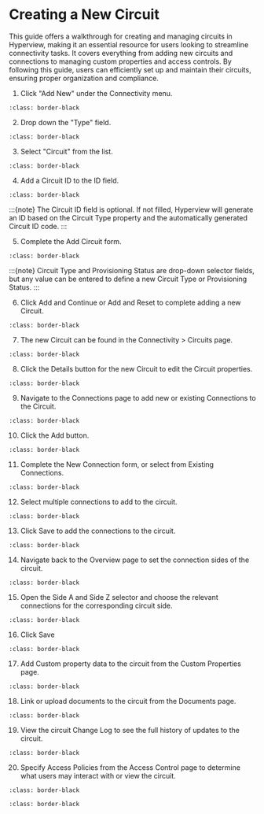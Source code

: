 # Creating a New Circuit

This guide offers a walkthrough for creating and managing circuits in Hyperview, making it an essential resource for users looking to streamline connectivity tasks. It covers everything from adding new circuits and connections to managing custom properties and access controls. By following this guide, users can efficiently set up and maintain their circuits, ensuring proper organization and compliance.

1.	Click "Add New" under the Connectivity menu.

```{image} /product/connectivity/media/creating-new-circuits/image1.jpg
:class: border-black
```

2.	Drop down the "Type" field.

```{image} /product/connectivity/media/creating-new-circuits/image2.jpg
:class: border-black
```

3.	Select "Circuit" from the list.

```{image} /product/connectivity/media/creating-new-circuits/image3.jpg
:class: border-black
```

4.	Add a Circuit ID to the ID field.

```{image} /product/connectivity/media/creating-new-circuits/image4.jpg
:class: border-black
```

:::{note}
The Circuit ID field is optional. If not filled, Hyperview will generate an ID based on the Circuit Type property and the automatically generated Circuit ID code.
:::

5.	Complete the Add Circuit form.

```{image} /product/connectivity/media/creating-new-circuits/image5.jpg
:class: border-black
```

:::{note}
Circuit Type and Provisioning Status are drop-down selector fields, but any value can be entered to define a new Circuit Type or Provisioning Status.
:::

6.	Click Add and Continue or Add and Reset to complete adding a new Circuit.

```{image} /product/connectivity/media/creating-new-circuits/image6.jpg
:class: border-black
```

7.	The new Circuit can be found in the Connectivity > Circuits page.

```{image} /product/connectivity/media/creating-new-circuits/image7.jpg
:class: border-black
```

8.	Click the Details button for the new Circuit to edit the Circuit properties.

```{image} /product/connectivity/media/creating-new-circuits/image8.jpg
:class: border-black
```

9.	Navigate to the Connections page to add new or existing Connections to the Circuit.

```{image} /product/connectivity/media/creating-new-circuits/image9.jpg
:class: border-black
```

10.	Click the Add button.

```{image} /product/connectivity/media/creating-new-circuits/image10.jpg
:class: border-black
```

11.	Complete the New Connection form, or select from Existing Connections.

```{image} /product/connectivity/media/creating-new-circuits/image11.jpg
:class: border-black
```

12.	Select multiple connections to add to the circuit.

```{image} /product/connectivity/media/creating-new-circuits/image12.jpg
:class: border-black
```

13.	Click Save to add the connections to the circuit.

```{image} /product/connectivity/media/creating-new-circuits/image13.jpg
:class: border-black
```

14.	Navigate back to the Overview page to set the connection sides of the circuit.

```{image} /product/connectivity/media/creating-new-circuits/image14.jpg
:class: border-black
```

15.	Open the Side A and Side Z selector and choose the relevant connections for the corresponding circuit side.

```{image} /product/connectivity/media/creating-new-circuits/image15.jpg
:class: border-black
```

16.	Click Save

```{image} /product/connectivity/media/creating-new-circuits/image16.jpg
:class: border-black
```

17.	Add Custom property data to the circuit from the Custom Properties page.

```{image} /product/connectivity/media/creating-new-circuits/image17.jpg
:class: border-black
```

18.	Link or upload documents to the circuit from the Documents page.

```{image} /product/connectivity/media/creating-new-circuits/image18.jpg
:class: border-black
```

19.	View the circuit Change Log to see the full history of updates to the circuit.

```{image} /product/connectivity/media/creating-new-circuits/image19.jpg
:class: border-black
```

20.	Specify Access Policies from the Access Control page to determine what users may interact with or view the circuit.

```{image} /product/connectivity/media/creating-new-circuits/image20.jpg
:class: border-black
```

```{image} /product/connectivity/media/creating-new-circuits/image21.jpg
:class: border-black
```